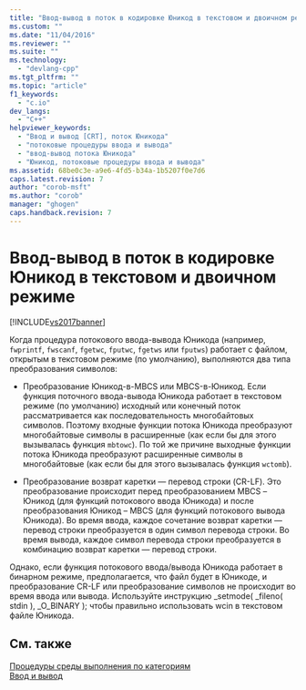 ```yaml
---
title: "Ввод-вывод в поток в кодировке Юникод в текстовом и двоичном режиме | Microsoft Docs"
ms.custom: ""
ms.date: "11/04/2016"
ms.reviewer: ""
ms.suite: ""
ms.technology: 
  - "devlang-cpp"
ms.tgt_pltfrm: ""
ms.topic: "article"
f1_keywords: 
  - "c.io"
dev_langs: 
  - "C++"
helpviewer_keywords: 
  - "Ввод и вывод [CRT], поток Юникода"
  - "потоковые процедуры ввода и вывода"
  - "ввод-вывод потока Юникода"
  - "Юникод, потоковые процедуры ввода и вывода"
ms.assetid: 68be0c3e-a9e6-4fd5-b34a-1b5207f0e7d6
caps.latest.revision: 7
author: "corob-msft"
ms.author: "corob"
manager: "ghogen"
caps.handback.revision: 7
---
```

# Ввод-вывод в поток в кодировке Юникод в текстовом и двоичном режиме
[!INCLUDE[vs2017banner](../assembler/inline/includes/vs2017banner.md)]

Когда процедура потокового ввода\-вывода Юникода \(например, `fwprintf`, `fwscanf`, `fgetwc`, `fputwc`, `fgetws` или `fputws`\) работает c файлом, открытым в текстовом режиме \(по умолчанию\), выполняются два типа преобразования символов:  
  
-   Преобразование Юникод\-в\-MBCS или MBCS\-в\-Юникод.  Если функция поточного ввода\-вывода Юникода работает в текстовом режиме \(по умолчанию\) исходный или конечный поток рассматривается как последовательность многобайтовых символов.  Поэтому входные функции потока Юникода преобразуют многобайтовые символы в расширенные \(как если бы для этого вызывалась функция `mbtowc`\).  По той же причине выходные функции потока Юникода преобразуют расширенные символы в многобайтовые \(как если бы для этого вызывалась функция `wctomb`\).  
  
-   Преобразование возврат каретки — перевод строки \(CR\-LF\).  Это преобразование происходит перед преобразованием MBCS –Юникод \(для функций потокового ввода Юникода\) и после преобразования Юникод – MBCS \(для функций потокового вывода Юникода\).  Во время ввода, каждое сочетание возврат каретки — перевод строки преобразуется в один символ перевода строки.  Во время вывода, каждое символ перевода строки преобразуется в комбинацию возврат каретки — перевод строки.  
  
 Однако, если функция потокового ввода\/вывода Юникода работает в бинарном режиме, предполагается, что файл будет в Юникоде, и преобразование CR\-LF или преобразование символов не происходит во время ввода или вывода.  Используйте инструкцию \_setmode\( \_fileno\( stdin \), \_O\_BINARY \); чтобы правильно использовать wcin в текстовом файле Юникода.  
  
## См. также  
 [Процедуры среды выполнения по категориям](../c-runtime-library/run-time-routines-by-category.md)   
 [Ввод и вывод](../Topic/Input%20and%20Output.md)
